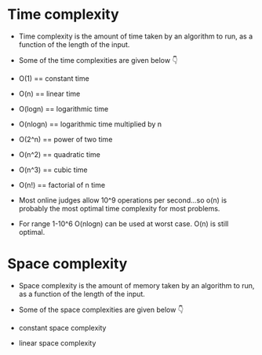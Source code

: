 # Time complexity

- Time complexity is the amount of time taken by an algorithm to run, as a function of the length of the input.

- Some of the time complexities are given below 👇
- O(1) == constant time
- O(n) == linear time
- O(logn) == logarithmic time
- O(nlogn) == logarithmic time multiplied by n
- O(2^n) == power of two time
- O(n^2) == quadratic time
- O(n^3) == cubic time
- O(n!) == factorial of n time

- Most online judges allow 10^9 operations per second...so o(n) is probably the most optimal time complexity for most problems.

- For range 1-10^6 O(nlogn) can be used at worst case. O(n) is still optimal.

# Space complexity

- Space complexity is the amount of memory taken by an algorithm to run, as a function of the length of the input.

- Some of the space complexities are given below 👇
- constant space complexity
- linear space complexity
